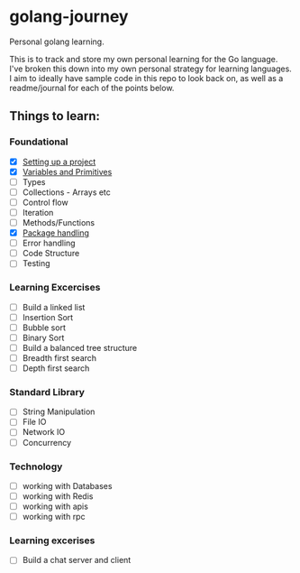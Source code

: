# golang-journey
Personal golang learning.

This is to track and store my own personal learning for the Go language.
I've broken this down into my own personal strategy for learning languages.
I aim to ideally have sample code in this repo to look back on, as well as a readme/journal for each of the points below.

## Things to learn:

### Foundational
- [x] [Setting up a project](https://github.com/mikepepping/golang-journey/tree/main/setup-project)
- [x] [Variables and Primitives](https://github.com/mikepepping/golang-journey/tree/main/variables-and-types)
- [ ] Types
- [ ] Collections - Arrays etc
- [ ] Control flow
- [ ] Iteration
- [ ] Methods/Functions
- [x] [Package handling](https://github.com/mikepepping/golang-journey/tree/main/package-handling)
- [ ] Error handling
- [ ] Code Structure
- [ ] Testing

### Learning Excercises
- [ ] Build a linked list
- [ ] Insertion Sort
- [ ] Bubble sort
- [ ] Binary Sort
- [ ] Build a balanced tree structure
- [ ] Breadth first search
- [ ] Depth first search

### Standard Library
- [ ] String Manipulation
- [ ] File IO
- [ ] Network IO
- [ ] Concurrency

### Technology
- [ ] working with Databases
- [ ] working with Redis
- [ ] working with apis
- [ ] working with rpc

### Learning excerises
- [ ] Build a chat server and client
